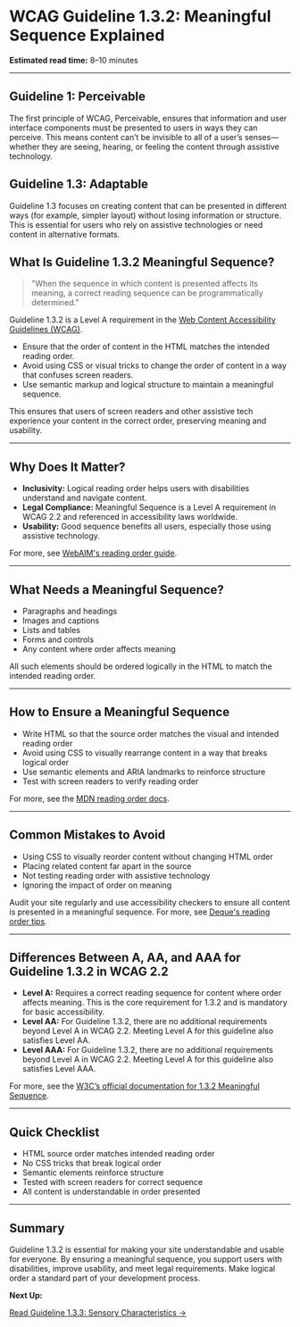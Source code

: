 <!--
title: 1.3.2 - Meaningful Sequence
series: Making the Web Accessible for All
description: A practical guide to WCAG Guideline 1.3.2 (Meaningful Sequence)—what it means, why it matters, and how to ensure content is presented in a logical order for all users.
keywords: wcag 1.3.2, meaningful sequence, accessibility, web standards, reading order, digital inclusion
image: WCAG-Series-1.3.2.png
imageAlt: Blue text on yellow background saying, "Web Content Accessibiilty Guiedlines (WCAG) 1.3.2 Explained, Meaningful Sequence"
status: published
date: 2025-07-01
-->

# **WCAG Guideline 1.3.2: Meaningful Sequence Explained**

**Estimated read time:** 8–10 minutes

---

## **Guideline 1: Perceivable**

The first principle of WCAG, Perceivable, ensures that information and user interface components must be presented to users in ways they can perceive. This means content can’t be invisible to all of a user’s senses—whether they are seeing, hearing, or feeling the content through assistive technology.

## **Guideline 1.3: Adaptable**

Guideline 1.3 focuses on creating content that can be presented in different ways (for example, simpler layout) without losing information or structure. This is essential for users who rely on assistive technologies or need content in alternative formats.

## **What Is Guideline 1.3.2 Meaningful Sequence?**

<!-- [Illustration: Web page with highlighted reading order arrows for screen readers] -->

> "When the sequence in which content is presented affects its meaning, a correct reading sequence can be programmatically determined."

Guideline 1.3.2 is a Level A requirement in the [Web Content Accessibility Guidelines (WCAG)](https://www.w3.org/WAI/WCAG22/quickref/#meaningful-sequence).

- Ensure that the order of content in the HTML matches the intended reading order.
- Avoid using CSS or visual tricks to change the order of content in a way that confuses screen readers.
- Use semantic markup and logical structure to maintain a meaningful sequence.

This ensures that users of screen readers and other assistive tech experience your content in the correct order, preserving meaning and usability.

---

## **Why Does It Matter?**

<!-- [Infographic: Reading order arrows, screen reader icon, and user following content] -->

- **Inclusivity:** Logical reading order helps users with disabilities understand and navigate content.
- **Legal Compliance:** Meaningful Sequence is a Level A requirement in WCAG 2.2 and referenced in accessibility laws worldwide.
- **Usability:** Good sequence benefits all users, especially those using assistive technology.

For more, see [WebAIM's reading order guide](https://webaim.org/techniques/semanticstructure/#readingorder).

---

## **What Needs a Meaningful Sequence?**

<!-- [Grid: Paragraphs, headings, images, forms, all with reading order arrows] -->

- Paragraphs and headings
- Images and captions
- Lists and tables
- Forms and controls
- Any content where order affects meaning

All such elements should be ordered logically in the HTML to match the intended reading order.

---

## **How to Ensure a Meaningful Sequence**

<!-- [Side-by-side code snippets: Logical vs. illogical HTML order]
[Example: Form fields in correct sequence] -->

- Write HTML so that the source order matches the visual and intended reading order
- Avoid using CSS to visually rearrange content in a way that breaks logical order
- Use semantic elements and ARIA landmarks to reinforce structure
- Test with screen readers to verify reading order

For more, see the [MDN reading order docs](https://developer.mozilla.org/en-US/docs/Web/Accessibility/Understanding_WCAG/Perceivable#meaningful_sequence).

---

## **Common Mistakes to Avoid**

<!-- [Do/Don't graphic: Left side with logical order, right side with jumbled order] -->

- Using CSS to visually reorder content without changing HTML order
- Placing related content far apart in the source
- Not testing reading order with assistive technology
- Ignoring the impact of order on meaning

Audit your site regularly and use accessibility checkers to ensure all content is presented in a meaningful sequence. For more, see [Deque's reading order tips](https://www.deque.com/blog/accessible-reading-order/).

---

## **Differences Between A, AA, and AAA for Guideline 1.3.2 in WCAG 2.2**

<!-- [Infographic: Three columns labeled A, AA, AAA with example requirements for each] -->

- **Level A:** Requires a correct reading sequence for content where order affects meaning. This is the core requirement for 1.3.2 and is mandatory for basic accessibility.
- **Level AA:** For Guideline 1.3.2, there are no additional requirements beyond Level A in WCAG 2.2. Meeting Level A for this guideline also satisfies Level AA.
- **Level AAA:** For Guideline 1.3.2, there are no additional requirements beyond Level A in WCAG 2.2. Meeting Level A for this guideline also satisfies Level AAA.

For more, see the [W3C’s official documentation for 1.3.2 Meaningful Sequence](https://www.w3.org/WAI/WCAG22/Understanding/meaningful-sequence.html).

---

## **Quick Checklist**

<!-- [Checklist graphic: Icons for each item (paragraph, heading, image, form, etc.)] -->

- HTML source order matches intended reading order
- No CSS tricks that break logical order
- Semantic elements reinforce structure
- Tested with screen readers for correct sequence
- All content is understandable in order presented

---

## **Summary**

<!-- [Illustration: User following a logical reading order with a screen reader] -->

Guideline 1.3.2 is essential for making your site understandable and usable for everyone. By ensuring a meaningful sequence, you support users with disabilities, improve usability, and meet legal requirements. Make logical order a standard part of your development process.

**Next Up:**

[Read Guideline 1.3.3: Sensory Characteristics →](WCAG-Guideline-1-3-3-Sensory-Characteristics-Explained)
